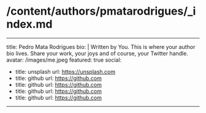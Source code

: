 # /content/authors/pmatarodrigues/_index.md
---
title: Pedro Mata Rodrigues
bio: |
  Written by You. This is where your author bio lives. Share your work, your
  joys and of course, your Twitter handle.
avatar: /images/me.jpeg
featured: true
social:
  - title: unsplash
    url: https://unsplash.com
  - title: github
    url: https://github.com
  - title: github
    url: https://github.com
  - title: github
    url: https://github.com
  - title: github
    url: https://github.com
---